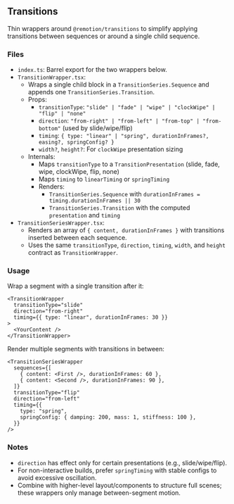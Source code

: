 ## Transitions

Thin wrappers around `@remotion/transitions` to simplify applying transitions between sequences or around a single child sequence.

### Files

- `index.ts`: Barrel export for the two wrappers below.
- `TransitionWrapper.tsx`:
  - Wraps a single child block in a `TransitionSeries.Sequence` and appends one `TransitionSeries.Transition`.
  - Props:
    - `transitionType`: `"slide" | "fade" | "wipe" | "clockWipe" | "flip" | "none"`
    - `direction`: `"from-right" | "from-left" | "from-top" | "from-bottom"` (used by slide/wipe/flip)
    - `timing`: `{ type: "linear" | "spring", durationInFrames?, easing?, springConfig? }`
    - `width?`, `height?`: For `clockWipe` presentation sizing
  - Internals:
    - Maps `transitionType` to a `TransitionPresentation` (slide, fade, wipe, clockWipe, flip, none)
    - Maps `timing` to `linearTiming` or `springTiming`
    - Renders:
      - `TransitionSeries.Sequence` with `durationInFrames = timing.durationInFrames || 30`
      - `TransitionSeries.Transition` with the computed `presentation` and `timing`
- `TransitionSeriesWrapper.tsx`:
  - Renders an array of `{ content, durationInFrames }` with transitions inserted between each sequence.
  - Uses the same `transitionType`, `direction`, `timing`, `width`, and `height` contract as `TransitionWrapper`.

### Usage

Wrap a segment with a single transition after it:

```tsx
<TransitionWrapper
  transitionType="slide"
  direction="from-right"
  timing={{ type: "linear", durationInFrames: 30 }}
>
  <YourContent />
</TransitionWrapper>
```

Render multiple segments with transitions in between:

```tsx
<TransitionSeriesWrapper
  sequences={[
    { content: <First />, durationInFrames: 60 },
    { content: <Second />, durationInFrames: 90 },
  ]}
  transitionType="flip"
  direction="from-left"
  timing={{
    type: "spring",
    springConfig: { damping: 200, mass: 1, stiffness: 100 },
  }}
/>
```

### Notes

- `direction` has effect only for certain presentations (e.g., slide/wipe/flip).
- For non-interactive builds, prefer `springTiming` with stable configs to avoid excessive oscillation.
- Combine with higher-level layout/components to structure full scenes; these wrappers only manage between-segment motion.
